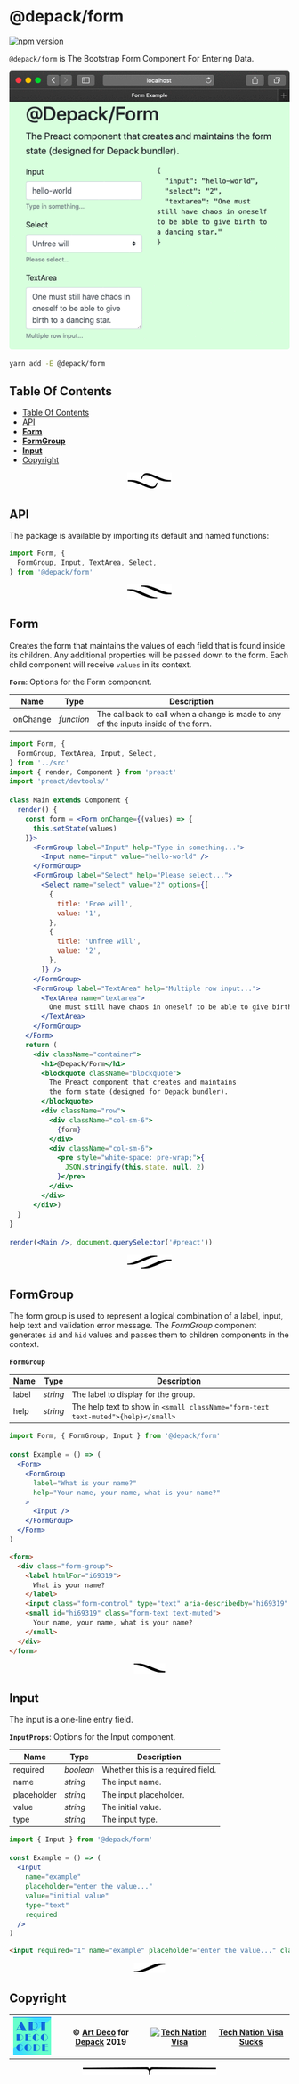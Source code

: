 # @depack/form

[![npm version](https://badge.fury.io/js/%40depack%2Fform.svg)](https://npmjs.org/package/@depack/form)

`@depack/form` is The Bootstrap Form Component For Entering Data.

![@depack/form demo](doc/demo.gif)

```sh
yarn add -E @depack/form
```

## Table Of Contents

- [Table Of Contents](#table-of-contents)
- [API](#api)
- [**Form**](#form)
- [**FormGroup**](#formgroup)
- [**Input**](#input)
- [Copyright](#copyright)

<p align="center"><a href="#table-of-contents"><img src=".documentary/section-breaks/0.svg?sanitize=true"></a></p>

## API

The package is available by importing its default and named functions:

```js
import Form, {
  FormGroup, Input, TextArea, Select,
} from '@depack/form'
```

<p align="center"><a href="#table-of-contents"><img src=".documentary/section-breaks/1.svg?sanitize=true"></a></p>

## **Form**

Creates the form that maintains the values of each field that is found inside its children. Any additional properties will be passed down to the form. Each child component will receive `values` in its context.

__<a name="type-form">`Form`</a>__: Options for the Form component.

|   Name   |    Type    |                                     Description                                     |
| -------- | ---------- | ----------------------------------------------------------------------------------- |
| onChange | _function_ | The callback to call when a change is made to any of the inputs inside of the form. |

```jsx
import Form, {
  FormGroup, TextArea, Input, Select,
} from '../src'
import { render, Component } from 'preact'
import 'preact/devtools/'

class Main extends Component {
  render() {
    const form = <Form onChange={(values) => {
      this.setState(values)
    }}>
      <FormGroup label="Input" help="Type in something...">
        <Input name="input" value="hello-world" />
      </FormGroup>
      <FormGroup label="Select" help="Please select...">
        <Select name="select" value="2" options={[
          {
            title: 'Free will',
            value: '1',
          },
          {
            title: 'Unfree will',
            value: '2',
          },
        ]} />
      </FormGroup>
      <FormGroup label="TextArea" help="Multiple row input...">
        <TextArea name="textarea">
          One must still have chaos in oneself to be able to give birth to a dancing star.
        </TextArea>
      </FormGroup>
    </Form>
    return (
      <div className="container">
        <h1>@Depack/Form</h1>
        <blockquote className="blockquote">
          The Preact component that creates and maintains
          the form state (designed for Depack bundler).
        </blockquote>
        <div className="row">
          <div className="col-sm-6">
            {form}
          </div>
          <div className="col-sm-6">
            <pre style="white-space: pre-wrap;">{
              JSON.stringify(this.state, null, 2)
            }</pre>
          </div>
        </div>
      </div>)
  }
}

render(<Main />, document.querySelector('#preact'))
```
<p align="center"><a href="#table-of-contents"><img src=".documentary/section-breaks/2.svg?sanitize=true"></a></p>

## **FormGroup**

The form group is used to represent a logical combination of a label, input, help text and validation error message. The _FormGroup_ component generates `id` and `hid` values and passes them to children components in the context.

__<a name="type-formgroup">`FormGroup`</a>__

| Name  |   Type   |                                    Description                                    |
| ----- | -------- | --------------------------------------------------------------------------------- |
| label | _string_ | The label to display for the group.                                               |
| help  | _string_ | The help text to show in `<small className="form-text text-muted">{help}</small>` |

```jsx
import Form, { FormGroup, Input } from '@depack/form'

const Example = () => (
  <Form>
    <FormGroup
      label="What is your name?"
      help="Your name, your name, what is your name?"
    >
      <Input />
    </FormGroup>
  </Form>
)
```
```html
<form>
  <div class="form-group">
    <label htmlFor="i69319">
      What is your name?
    </label>
    <input class="form-control" type="text" aria-describedby="hi69319" id="i69319" />
    <small id="hi69319" class="form-text text-muted">
      Your name, your name, what is your name?
    </small>
  </div>
</form>
```

<p align="center"><a href="#table-of-contents"><img src=".documentary/section-breaks/3.svg?sanitize=true"></a></p>

## **Input**

The input is a one-line entry field.

__<a name="type-inputprops">`InputProps`</a>__: Options for the Input component.

|    Name     |   Type    |            Description            |
| ----------- | --------- | --------------------------------- |
| required    | _boolean_ | Whether this is a required field. |
| name        | _string_  | The input name.                   |
| placeholder | _string_  | The input placeholder.            |
| value       | _string_  | The initial value.                |
| type        | _string_  | The input type.                   |

```jsx
import { Input } from '@depack/form'

const Example = () => (
  <Input
    name="example"
    placeholder="enter the value..."
    value="initial value"
    type="text"
    required
  />
)
```
```html
<input required="1" name="example" placeholder="enter the value..." class="form-control" type="text" />
```

<p align="center"><a href="#table-of-contents"><img src=".documentary/section-breaks/4.svg?sanitize=true"></a></p>

## Copyright

<table>
  <tr>
    <th>
      <a href="https://artd.eco">
        <img src="https://raw.githubusercontent.com/wrote/wrote/master/images/artdeco.png" alt="Art Deco" />
      </a>
    </th>
    <th>
      © <a href="https://artd.eco">Art Deco</a> for <a href="https://artd.eco/depack">Depack</a>
      2019
    </th>
    <th>
      <a href="https://www.technation.sucks" title="Tech Nation Visa">
        <img src="https://raw.githubusercontent.com/artdecoweb/www.technation.sucks/master/anim.gif" alt="Tech Nation Visa" />
      </a>
    </th>
    <th>
      <a href="https://www.technation.sucks">Tech Nation Visa Sucks</a>
    </th>
  </tr>
</table>

<p align="center"><a href="#table-of-contents"><img src=".documentary/section-breaks/-1.svg?sanitize=true"></a></p>